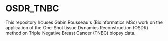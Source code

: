 # OSDR_TNBC
This repository houses Gabin Rousseau's (Bioinformatics MSc) work on the application of the One-Shot tissue Dynamics Reconstruction (OSDR) method on Triple Negative Breast Cancer (TNBC) biopsy data.
